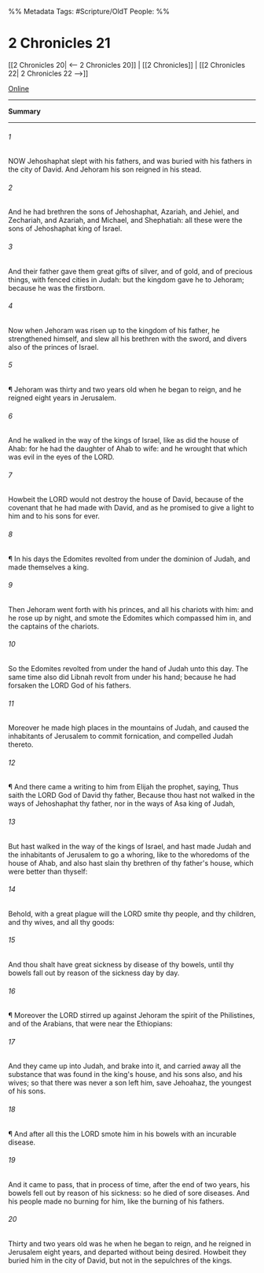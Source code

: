 

%% Metadata
Tags: #Scripture/OldT
People: 
%%
# 2 Chronicles 21
[[2 Chronicles 20| <-- 2 Chronicles 20]] | [[2 Chronicles]] | [[2 Chronicles 22| 2 Chronicles 22 -->]]

[Online](https://churchofjesuschrist.org/study/scriptures/ot/2-chr/21?lang=eng)

---
__Summary__



---

###### 1
NOW Jehoshaphat slept with his fathers, and was buried with his fathers in the city of David.  And Jehoram his son reigned in his stead.
###### 2
And he had brethren the sons of Jehoshaphat, Azariah, and Jehiel, and Zechariah, and Azariah, and Michael, and Shephatiah: all these were the sons of Jehoshaphat king of Israel.
###### 3
And their father gave them great gifts of silver, and of gold, and of precious things, with fenced cities in Judah: but the kingdom gave he to Jehoram; because he was the firstborn.
###### 4
Now when Jehoram was risen up to the kingdom of his father, he strengthened himself, and slew all his brethren with the sword, and divers also of the princes of Israel.
###### 5
¶ Jehoram was thirty and two years old when he began to reign, and he reigned eight years in Jerusalem.
###### 6
And he walked in the way of the kings of Israel, like as did the house of Ahab: for he had the daughter of Ahab to wife: and he wrought that which was evil in the eyes of the LORD.
###### 7
Howbeit the LORD would not destroy the house of David, because of the covenant that he had made with David, and as he promised to give a light to him and to his sons for ever.
###### 8
¶ In his days the Edomites revolted from under the dominion of Judah, and made themselves a king.
###### 9
Then Jehoram went forth with his princes, and all his chariots with him: and he rose up by night, and smote the Edomites which compassed him in, and the captains of the chariots.
###### 10
So the Edomites revolted from under the hand of Judah unto this day.  The same time also did Libnah revolt from under his hand; because he had forsaken the LORD God of his fathers.
###### 11
Moreover he made high places in the mountains of Judah, and caused the inhabitants of Jerusalem to commit fornication, and compelled Judah thereto.
###### 12
¶ And there came a writing to him from Elijah the prophet, saying, Thus saith the LORD God of David thy father, Because thou hast not walked in the ways of Jehoshaphat thy father, nor in the ways of Asa king of Judah,
###### 13
But hast walked in the way of the kings of Israel, and hast made Judah and the inhabitants of Jerusalem to go a whoring, like to the whoredoms of the house of Ahab, and also hast slain thy brethren of thy father's house, which were better than thyself:
###### 14
Behold, with a great plague will the LORD smite thy people, and thy children, and thy wives, and all thy goods:
###### 15
And thou shalt have great sickness by disease of thy bowels, until thy bowels fall out by reason of the sickness day by day.
###### 16
¶ Moreover the LORD stirred up against Jehoram the spirit of the Philistines, and of the Arabians, that were near the Ethiopians:
###### 17
And they came up into Judah, and brake into it, and carried away all the substance that was found in the king's house, and his sons also, and his wives; so that there was never a son left him, save Jehoahaz, the youngest of his sons.
###### 18
¶ And after all this the LORD smote him in his bowels with an incurable disease.
###### 19
And it came to pass, that in process of time, after the end of two years, his bowels fell out by reason of his sickness: so he died of sore diseases.  And his people made no burning for him, like the burning of his fathers.
###### 20
Thirty and two years old was he when he began to reign, and he reigned in Jerusalem eight years, and departed without being desired.  Howbeit they buried him in the city of David, but not in the sepulchres of the kings.



